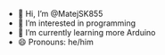 - 👋 Hi, I’m @MatejSK855
- 👀 I’m interested in programming
- 🌱 I’m currently learning more Arduino
- 😄 Pronouns: he/him

<!---
MatejSK855/MatejSK855 is a ✨ special ✨ repository because its `README.md` (this file) appears on your GitHub profile.
You can click the Preview link to take a look at your changes.
--->
